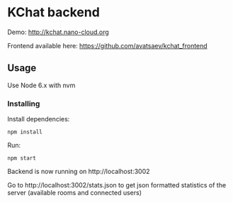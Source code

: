 # KChat backend

Demo: http://kchat.nano-cloud.org

Frontend available here: https://github.com/avatsaev/kchat_frontend

## Usage

Use Node 6.x with nvm

### Installing


Install dependencies:
```
npm install
```

Run:

```
npm start
```

Backend is now running on http://localhost:3002

Go to http://localhost:3002/stats.json to get json formatted statistics of the server (available rooms and connected users)
